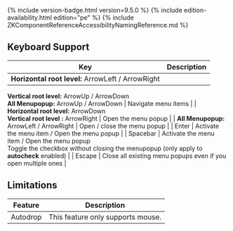  {% include
version-badge.html version=9.5.0 %} <!--REQUIRED ZK EDITION: PE -->
{% include edition-availability.html edition="pe" %} {% include
ZKComponentReferenceAccessibilityNamingReference.md %}

## Keyboard Support

| Key | Description |
|---|---|
| <b>Horizontal root level:</b> ArrowLeft / ArrowRight<br/>
<b>Vertical root level:</b> ArrowUp / ArrowDown<br/>
<b>All Menupopup:</b> ArrowUp / ArrowDown | Navigate menu items |
| <b>Horizontal root level:</b> ArrowDown<br/>
<b>Vertical root level :</b> ArrowRight | Open the menu popup |
| <b>All Menupopup:</b> ArrowLeft / ArrowRight | Open / close the menu popup |
| Enter | Activate the menu item / Open the menu popup |
| Spacebar | Activate the menu item / Open the menu popup<br/>
Toggle the checkbox without closing the menupopup (only apply to
<b>autocheck</b> enabled) |
| Escape | Close all existing menu popups even if you open multiple
ones |

## Limitations

| Feature | Description |
|---|---|
| Autodrop | This feature only supports mouse. |
